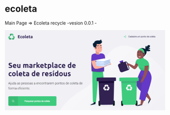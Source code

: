 # ecoleta
Main Page => Ecoleta recycle -vesion 0.0.1 -

![image](https://github.com/ArthurMaciel95/ecoleta/blob/master/img/ecoleta.png)
